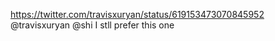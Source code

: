 https://twitter.com/travisxuryan/status/619153473070845952 @travisxuryan @shi I stll prefer this one 
